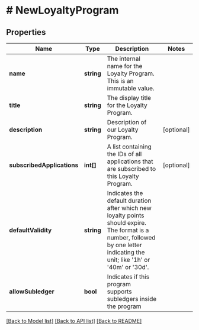 # # NewLoyaltyProgram

## Properties

Name | Type | Description | Notes
------------ | ------------- | ------------- | -------------
**name** | **string** | The internal name for the Loyalty Program. This is an immutable value. | 
**title** | **string** | The display title for the Loyalty Program. | 
**description** | **string** | Description of our Loyalty Program. | [optional] 
**subscribedApplications** | **int[]** | A list containing the IDs of all applications that are subscribed to this Loyalty Program. | [optional] 
**defaultValidity** | **string** | Indicates the default duration after which new loyalty points should expire. The format is a number, followed by one letter indicating the unit; like &#39;1h&#39; or &#39;40m&#39; or &#39;30d&#39;. | 
**allowSubledger** | **bool** | Indicates if this program supports subledgers inside the program | 

[[Back to Model list]](../../README.md#documentation-for-models) [[Back to API list]](../../README.md#documentation-for-api-endpoints) [[Back to README]](../../README.md)


